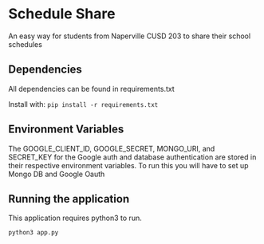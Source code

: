 # Schedule Share
An easy way for students from Naperville CUSD 203 to share their school schedules

## Dependencies
All dependencies can be found in requirements.txt

Install with: `pip install -r requirements.txt`

## Environment Variables
The GOOGLE_CLIENT_ID, GOOGLE_SECRET, MONGO_URI, and SECRET_KEY for the Google auth and database authentication are stored in their respective environment variables. To run this you will have to set up Mongo DB and Google Oauth

## Running the application
This application requires python3 to run. 

`python3 app.py`
